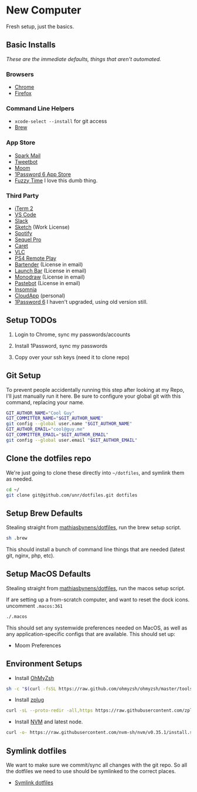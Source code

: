 # New Computer

Fresh setup, just the basics.



## Basic Installs

*These are the immediate defaults, things that aren't automated.*

### Browsers

- [Chrome](https://www.google.com/chrome/)
- [Firefox](https://www.mozilla.org/en-CA/firefox/new/)

### Command Line Helpers

- `xcode-select --install` for git access
- [Brew](https://brew.sh/)

### App Store

- [Spark Mail](https://apps.apple.com/ca/app/spark-email-app-by-readdle/id1176895641?mt=12)
- [Tweetbot](https://apps.apple.com/ca/app/tweetbot-3-for-twitter/id1384080005?mt=12)
- [Moom](https://apps.apple.com/ca/app/moom/id419330170?mt=12)
- [1Password 6 App Store](https://apps.apple.com/ca/app/1password/id443987910?mt=12)
- [Fuzzy Time](https://apps.apple.com/ca/app/fuzzytime/id950297057?mt=12) I love this dumb thing.

### Third Party

- [iTerm 2](https://www.iterm2.com/downloads.html)
- [VS Code](https://code.visualstudio.com/docs/setup/mac)
- [Slack](https://slack.com/intl/en-ca/downloads/mac)
- [Sketch](https://www.sketch.com/get/) (Work License)
- [Spotify](https://www.spotify.com/ca-en/download/mac/)
- [Sequel Pro](https://sequelpro.com/download)
- [Caret](https://caret.io/)
- [VLC](https://www.videolan.org/vlc/download-macosx.html)
- [PS4 Remote Play](https://remoteplay.dl.playstation.net/remoteplay/lang/en/index.html)
- [Bartender](https://www.macbartender.com/) (License in email)
- [Launch Bar](https://www.obdev.at/products/launchbar/download.html) (License in email)
- [Monodraw](https://monodraw.helftone.com/thank-you/) (License in email)
- [Pastebot](https://tapbots.net/pastebot2/Pastebot.dmg) (License in email)
- [Insomnia](https://insomnia.rest/download/)
- [CloudApp](https://www.getcloudapp.com/download/mac) (personal)
- [1Password 6](https://app-updates.agilebits.com/download/OPM4) I haven't upgraded, using old version still.



## Setup TODOs

1. Login to Chrome, sync my passwords/accounts

2. Install 1Password, sync my passwords

3. Copy over your ssh keys (need it to clone repo)

## Git Setup

To prevent people accidentally running this step after looking at my Repo, I'll just manually run it here. Be sure to configure your global git with this command, replacing your name.

```bash
GIT_AUTHOR_NAME="Cool Guy"
GIT_COMMITTER_NAME="$GIT_AUTHOR_NAME"
git config --global user.name "$GIT_AUTHOR_NAME"
GIT_AUTHOR_EMAIL="cool@guy.me"
GIT_COMMITTER_EMAIL="$GIT_AUTHOR_EMAIL"
git config --global user.email "$GIT_AUTHOR_EMAIL"
```

## Clone the dotfiles repo

We're just going to clone these directly into `~/dotfiles`, and symlink them as needed.

```bash
cd ~/
git clone git@github.com/unr/dotfiles.git dotfiles
```


## Setup Brew Defaults

Stealing straight from [mathiasbynens/dotfiles](https://github.com/mathiasbynens/dotfiles/blob/master/brew.sh), run the brew setup script.

```bash
sh .brew
```

This should install a bunch of command line things that are needed (latest git, nginx, php, etc).

## Setup MacOS Defaults

Stealing straight from [mathiasbynens/dotfiles](https://github.com/mathiasbynens/dotfiles/blob/master/.macos), run the macos setup script.

If are setting up a from-scratch computer, and want to reset the dock icons. uncomment `.macos:361`

```bash
./.macos
```

This should set any systemwide preferences needed on MacOS, as well as any application-specific configs that are available. This should set up:

- Moom Preferences


## Environment Setups

- Install [OhMyZsh](https://ohmyz.sh/)

```bash
sh -c "$(curl -fsSL https://raw.github.com/ohmyzsh/ohmyzsh/master/tools/install.sh)"
```

- Install [zplug](https://github.com/zplug/zplug)

```bash
curl -sL --proto-redir -all,https https://raw.githubusercontent.com/zplug/installer/master/installer.zsh | zsh
```

- Install [NVM](https://github.com/nvm-sh/nvm) and latest node.

```bash
curl -o- https://raw.githubusercontent.com/nvm-sh/nvm/v0.35.1/install.sh | bash

```

## Symlink dotfiles

We want to make sure we commit/sync all changes with the git repo. So all the dotfiles we need to use should be symlinked to the correct places. 

- [Symlink dotfiles](./SymlinkDotfiles.md)
